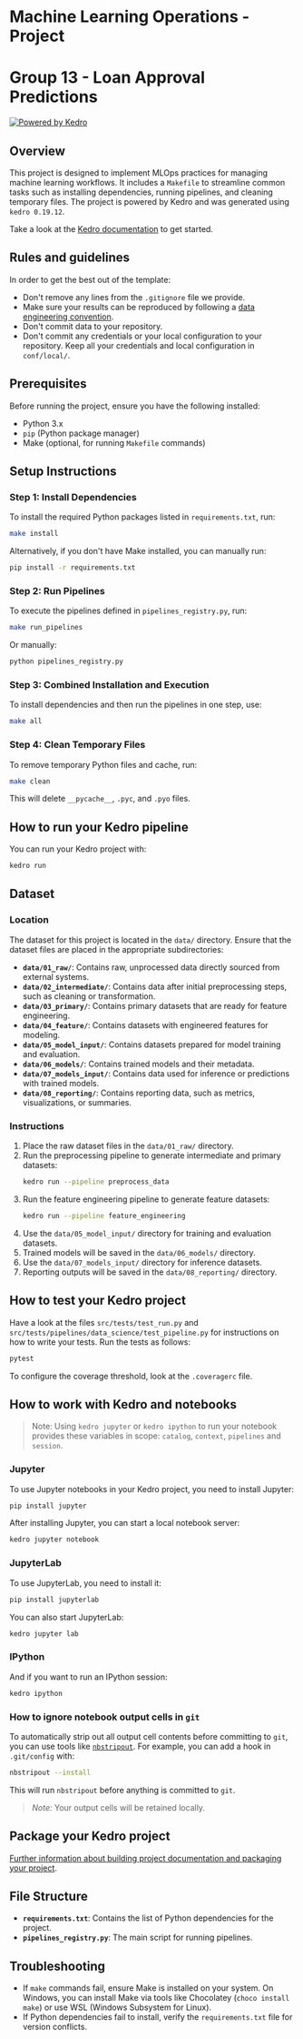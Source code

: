 # Machine Learning Operations - Project
# Group 13 - Loan Approval Predictions

[![Powered by Kedro](https://img.shields.io/badge/powered_by-kedro-ffc900?logo=kedro)](https://kedro.org)

## Overview

This project is designed to implement MLOps practices for managing machine learning workflows. It includes a `Makefile` to streamline common tasks such as installing dependencies, running pipelines, and cleaning temporary files. The project is powered by Kedro and was generated using `kedro 0.19.12`.

Take a look at the [Kedro documentation](https://docs.kedro.org) to get started.

## Rules and guidelines

In order to get the best out of the template:
- Don't remove any lines from the `.gitignore` file we provide.
- Make sure your results can be reproduced by following a [data engineering convention](https://docs.kedro.org/en/stable/faq/faq.html#what-is-data-engineering-convention).
- Don't commit data to your repository.
- Don't commit any credentials or your local configuration to your repository. Keep all your credentials and local configuration in `conf/local/`.

## Prerequisites
Before running the project, ensure you have the following installed:
- Python 3.x
- `pip` (Python package manager)
- Make (optional, for running `Makefile` commands)

## Setup Instructions

### Step 1: Install Dependencies
To install the required Python packages listed in `requirements.txt`, run:
```bash
make install
```
Alternatively, if you don't have Make installed, you can manually run:
```bash
pip install -r requirements.txt
```

### Step 2: Run Pipelines
To execute the pipelines defined in `pipelines_registry.py`, run:
```bash
make run_pipelines
```
Or manually:
```bash
python pipelines_registry.py
```

### Step 3: Combined Installation and Execution
To install dependencies and then run the pipelines in one step, use:
```bash
make all
```

### Step 4: Clean Temporary Files
To remove temporary Python files and cache, run:
```bash
make clean
```
This will delete `__pycache__`, `.pyc`, and `.pyo` files.

## How to run your Kedro pipeline

You can run your Kedro project with:
```bash
kedro run
```
## Dataset
### Location
The dataset for this project is located in the `data/` directory. Ensure that the dataset files are placed in the appropriate subdirectories:
- **`data/01_raw/`**: Contains raw, unprocessed data directly sourced from external systems.
- **`data/02_intermediate/`**: Contains data after initial preprocessing steps, such as cleaning or transformation.
- **`data/03_primary/`**: Contains primary datasets that are ready for feature engineering.
- **`data/04_feature/`**: Contains datasets with engineered features for modeling.
- **`data/05_model_input/`**: Contains datasets prepared for model training and evaluation.
- **`data/06_models/`**: Contains trained models and their metadata.
- **`data/07_models_input/`**: Contains data used for inference or predictions with trained models.
- **`data/08_reporting/`**: Contains reporting data, such as metrics, visualizations, or summaries.

### Instructions
1. Place the raw dataset files in the `data/01_raw/` directory.
2. Run the preprocessing pipeline to generate intermediate and primary datasets:
   ```bash
   kedro run --pipeline preprocess_data
   ```
3. Run the feature engineering pipeline to generate feature datasets:
   ```bash
   kedro run --pipeline feature_engineering
   ```
4. Use the `data/05_model_input/` directory for training and evaluation datasets.
5. Trained models will be saved in the `data/06_models/` directory.
6. Use the `data/07_models_input/` directory for inference datasets.
7. Reporting outputs will be saved in the `data/08_reporting/` directory.


## How to test your Kedro project

Have a look at the files `src/tests/test_run.py` and `src/tests/pipelines/data_science/test_pipeline.py` for instructions on how to write your tests. Run the tests as follows:
```bash
pytest
```

To configure the coverage threshold, look at the `.coveragerc` file.

## How to work with Kedro and notebooks

> Note: Using `kedro jupyter` or `kedro ipython` to run your notebook provides these variables in scope: `catalog`, `context`, `pipelines` and `session`.

### Jupyter
To use Jupyter notebooks in your Kedro project, you need to install Jupyter:
```bash
pip install jupyter
```

After installing Jupyter, you can start a local notebook server:
```bash
kedro jupyter notebook
```

### JupyterLab
To use JupyterLab, you need to install it:
```bash
pip install jupyterlab
```

You can also start JupyterLab:
```bash
kedro jupyter lab
```

### IPython
And if you want to run an IPython session:
```bash
kedro ipython
```

### How to ignore notebook output cells in `git`
To automatically strip out all output cell contents before committing to `git`, you can use tools like [`nbstripout`](https://github.com/kynan/nbstripout). For example, you can add a hook in `.git/config` with:
```bash
nbstripout --install
```
This will run `nbstripout` before anything is committed to `git`.

> *Note:* Your output cells will be retained locally.

## Package your Kedro project

[Further information about building project documentation and packaging your project](https://docs.kedro.org/en/stable/tutorial/package_a_project.html).

## File Structure
- **`requirements.txt`**: Contains the list of Python dependencies for the project.
- **`pipelines_registry.py`**: The main script for running pipelines.

## Troubleshooting
- If `make` commands fail, ensure Make is installed on your system. On Windows, you can install Make via tools like Chocolatey (`choco install make`) or use WSL (Windows Subsystem for Linux).
- If Python dependencies fail to install, verify the `requirements.txt` file for version conflicts.
